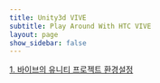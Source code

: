 ```yaml
---
title: Unity3d VIVE
subtitle: Play Around With HTC VIVE
layout: page
show_sidebar: false
---
```


[1. 바이브의 유니티 프로젝트 환경설정](https://beatchoi.github.io/unity3d/vive/2020/06/17/HTCVIVEPlugin/)

